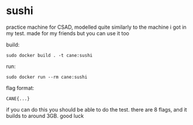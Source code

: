 # sushi

practice machine for CSAD, modelled quite similarly to the machine i got in my test. made for my friends but you can use it too

build:

    sudo docker build . -t cane:sushi

run:

    sudo docker run --rm cane:sushi

 flag format: 
 
	CANE{...}

if you can do this you should be able to do the test. there are 8 flags, and it builds to around 3GB. good luck

